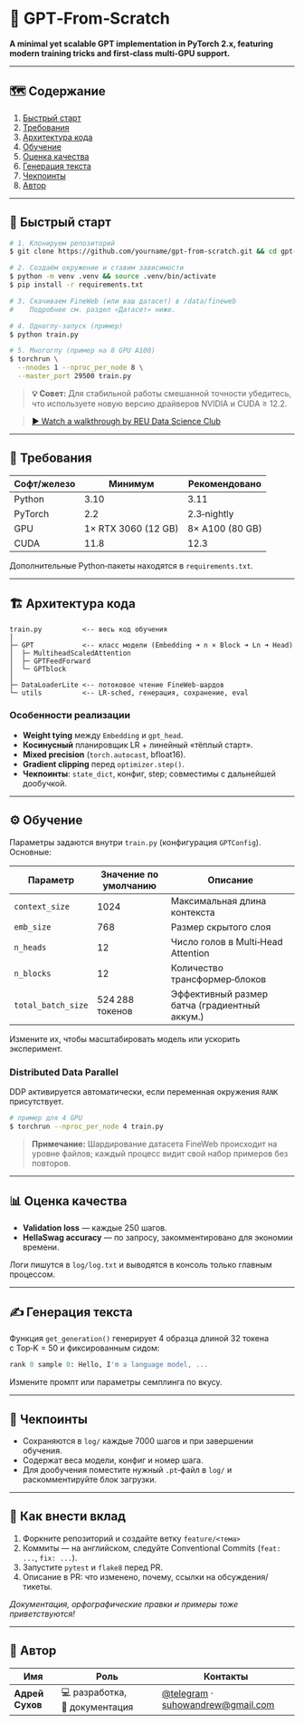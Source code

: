 # 🧠 GPT‑From‑Scratch

**A minimal yet scalable GPT implementation in PyTorch 2.x, featuring modern training tricks and first‑class multi‑GPU support.**

---

## 🗺️ Содержание

1. [Быстрый старт](#-быстрый-старт)
2. [Требования](#-требования)
3. [Архитектура кода](#-архитектура-кода)
4. [Обучение](#-обучение)
5. [Оценка качества](#-оценка-качества)
6. [Генерация текста](#-генерация-текста)
7. [Чекпоинты](#-чекпоинты)
8. [Автор](#-автор)

---

## 🚀 Быстрый старт

```bash
# 1. Клонируем репозиторий
$ git clone https://github.com/yourname/gpt-from-scratch.git && cd gpt-from-scratch

# 2. Создаём окружение и ставим зависимости
$ python -m venv .venv && source .venv/bin/activate
$ pip install -r requirements.txt

# 3. Скачиваем FineWeb (или ваш датасет) в /data/fineweb
#    Подробнее см. раздел «Датасет» ниже.

# 4. Одногпу‑запуск (пример)
$ python train.py

# 5. Многогпу (пример на 8 GPU A100)
$ torchrun \
  --nnodes 1 --nproc_per_node 8 \
  --master_port 29500 train.py
```

> **💡 Совет:** Для стабильной работы смешанной точности убедитесь, что используете новую версию драйверов NVIDIA и CUDA ≥ 12.2.

> [▶️ Watch a walkthrough by REU Data Science Club](https://www.youtube.com/watch?v=MN6w0lJVmHU)


---

## 🧩 Требования

| Софт/железо | Минимум             | Рекомендовано   |
| ----------- | ------------------- | --------------- |
| Python      | 3.10                | 3.11            |
| PyTorch     | 2.2                 | 2.3‑nightly     |
| GPU         | 1× RTX 3060 (12 GB) | 8× A100 (80 GB) |
| CUDA        | 11.8                | 12.3            |

Дополнительные Python‑пакеты находятся в `requirements.txt`.

---

## 🏗️ Архитектура кода

```
train.py          <-- весь код обучения
│
├─ GPT            <-- класс модели (Embedding ➜ n × Block ➜ Ln ➜ Head)
│  ├─ MultiheadScaledAttention
│  ├─ GPTFeedForward
│  └─ GPTblock
│
├─ DataLoaderLite <-- потоковое чтение FineWeb‑шардов
└─ utils          <-- LR‑sched, генерация, сохранение, eval
```

### Особенности реализации

* **Weight tying** между `Embedding` и `gpt_head`.
* **Косинусный** планировщик LR + линейный «тёплый старт».
* **Mixed precision** (`torch.autocast`, bfloat16).
* **Gradient clipping** перед `optimizer.step()`.
* **Чекпоинты**: `state_dict`, конфиг, step; совместимы с дальнейшей дообучкой.

---

## ⚙️ Обучение

Параметры задаются внутри `train.py` (конфигурация `GPTConfig`). Основные:

| Параметр           | Значение по умолчанию | Описание                                      |
| ------------------ | --------------------- | --------------------------------------------- |
| `context_size`     | 1024                  | Максимальная длина контекста                  |
| `emb_size`         | 768                   | Размер скрытого слоя                          |
| `n_heads`          | 12                    | Число голов в Multi‑Head Attention            |
| `n_blocks`         | 12                    | Количество трансформер‑блоков                 |
| `total_batch_size` | 524 288 токенов       | Эффективный размер батча (градиентный аккум.) |

Измените их, чтобы масштабировать модель или ускорить эксперимент.

### Distributed Data Parallel

DDP активируется автоматически, если переменная окружения `RANK` присутствует.

```bash
# пример для 4 GPU
$ torchrun --nproc_per_node 4 train.py
```

> **Примечание:** Шардирование датасета FineWeb происходит на уровне файлов; каждый процесс видит свой набор примеров без повторов.

---

## 📊 Оценка качества

* **Validation loss** — каждые 250 шагов.
* **HellaSwag accuracy** — по запросу, закомментировано для экономии времени.

Логи пишутся в `log/log.txt` и выводятся в консоль только главным процессом.

---

## ✍️ Генерация текста

Функция `get_generation()` генерирует 4 образца длиной 32 токена с Top‑K = 50 и фиксированным сидом:

```python
rank 0 sample 0: Hello, I'm a language model, ...
```

Измените промпт или параметры семплинга по вкусу.

---

## 💾 Чекпоинты

* Сохраняются в `log/` каждые 7000 шагов и при завершении обучения.
* Содержат веса модели, конфиг и номер шага.
* Для дообучения поместите нужный `.pt`‑файл в `log/` и раскомментируйте блок загрузки.

---

## 🙌 Как внести вклад

1. Форкните репозиторий и создайте ветку `feature/<тема>`
2. Коммиты — на английском, следуйте Conventional Commits (`feat: ...`, `fix: ...`).
3. Запустите `pytest` и `flake8` перед PR.
4. Описание в PR: что изменено, почему, ссылки на обсуждения/тикеты.

*Документация, орфографические правки и примеры тоже приветствуются!*

---

## 👤 Автор

| Имя             | Роль                           | Контакты                                                                                  |
| --------------- | ------------------------------ | ----------------------------------------------------------------------------------------- |
| **Адрей Сухов** | 💻 разработка, 📝 документация | [@telegram](https://t.me/suhowandrew) · [suhowandrew@gmail.com](mailto:suhowandrew@gmail.com) |




